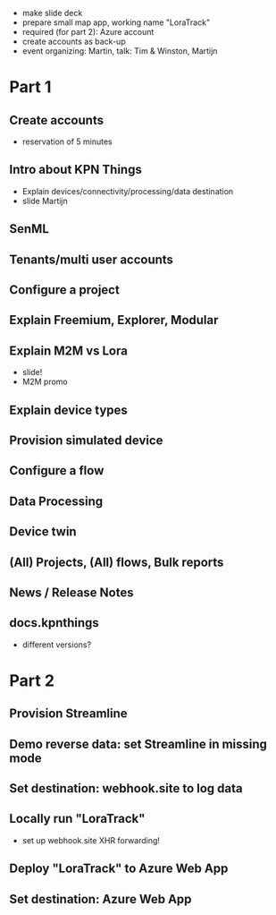 * make slide deck
* prepare small map app, working name "LoraTrack"
* required (for part 2): Azure account
* create accounts as back-up
* event organizing: Martin, talk: Tim & Winston, Martijn

# Part 1

## Create accounts

- reservation of 5 minutes

## Intro about KPN Things

- Explain devices/connectivity/processing/data destination
- slide Martijn

## SenML

## Tenants/multi user accounts

## Configure a project

## Explain Freemium, Explorer, Modular

## Explain M2M vs Lora

* slide!
* M2M promo

## Explain device types

## Provision simulated device

## Configure a flow

## Data Processing

## Device twin

## (All) Projects, (All) flows, Bulk reports

## News / Release Notes

## docs.kpnthings

* different versions?

# Part 2

## Provision Streamline

## Demo reverse data: set Streamline in missing mode

## Set destination: webhook.site to log data

## Locally run "LoraTrack"

- set up webhook.site XHR forwarding!

## Deploy "LoraTrack" to Azure Web App

## Set destination: Azure Web App
